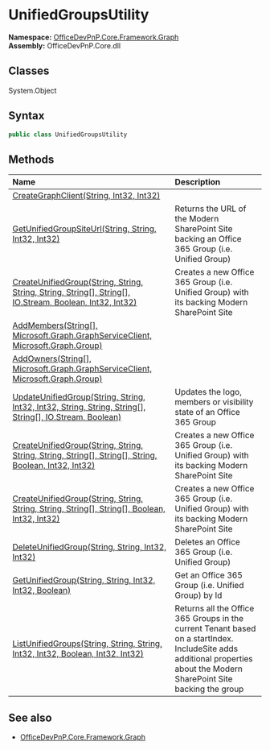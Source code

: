 # UnifiedGroupsUtility
  

**Namespace:** [OfficeDevPnP.Core.Framework.Graph](OfficeDevPnP.Core.Framework.Graph.md)  
**Assembly:** OfficeDevPnP.Core.dll  
## Classes
System.Object  
## Syntax
```C#
public class UnifiedGroupsUtility
```
## Methods
|**Name**|**Description**|
|:-----|:-----|
| [CreateGraphClient(String, Int32, Int32)](UnifiedGroupsUtilityCreateGraphClientStringInt32Int32.md) | 
| [GetUnifiedGroupSiteUrl(String, String, Int32, Int32)](UnifiedGroupsUtilityGetUnifiedGroupSiteUrlStringStringInt32Int32.md) | Returns the URL of the Modern SharePoint Site backing an Office 365 Group (i.e. Unified Group)
| [CreateUnifiedGroup(String, String, String, String, String[], String[], IO.Stream, Boolean, Int32, Int32)](UnifiedGroupsUtilityCreateUnifiedGroupStringStringStringStringString[]String[]IO.StreamBooleanInt32Int32.md) | Creates a new Office 365 Group (i.e. Unified Group) with its backing Modern SharePoint Site
| [AddMembers(String[], Microsoft.Graph.GraphServiceClient, Microsoft.Graph.Group)](UnifiedGroupsUtilityAddMembersString[]Microsoft.Graph.GraphServiceClientMicrosoft.Graph.Group.md) | 
| [AddOwners(String[], Microsoft.Graph.GraphServiceClient, Microsoft.Graph.Group)](UnifiedGroupsUtilityAddOwnersString[]Microsoft.Graph.GraphServiceClientMicrosoft.Graph.Group.md) | 
| [UpdateUnifiedGroup(String, String, Int32, Int32, String, String, String[], String[], IO.Stream, Boolean)](UnifiedGroupsUtilityUpdateUnifiedGroupStringStringInt32Int32StringStringString[]String[]IO.StreamBoolean.md) | Updates the logo, members or visibility state of an Office 365 Group
| [CreateUnifiedGroup(String, String, String, String, String[], String[], String, Boolean, Int32, Int32)](UnifiedGroupsUtilityCreateUnifiedGroupStringStringStringStringString[]String[]StringBooleanInt32Int32.md) | Creates a new Office 365 Group (i.e. Unified Group) with its backing Modern SharePoint Site
| [CreateUnifiedGroup(String, String, String, String, String[], String[], Boolean, Int32, Int32)](UnifiedGroupsUtilityCreateUnifiedGroupStringStringStringStringString[]String[]BooleanInt32Int32.md) | Creates a new Office 365 Group (i.e. Unified Group) with its backing Modern SharePoint Site
| [DeleteUnifiedGroup(String, String, Int32, Int32)](UnifiedGroupsUtilityDeleteUnifiedGroupStringStringInt32Int32.md) | Deletes an Office 365 Group (i.e. Unified Group)
| [GetUnifiedGroup(String, String, Int32, Int32, Boolean)](UnifiedGroupsUtilityGetUnifiedGroupStringStringInt32Int32Boolean.md) | Get an Office 365 Group (i.e. Unified Group) by Id
| [ListUnifiedGroups(String, String, String, Int32, Int32, Boolean, Int32, Int32)](UnifiedGroupsUtilityListUnifiedGroupsStringStringStringInt32Int32BooleanInt32Int32.md) | Returns all the Office 365 Groups in the current Tenant based on a startIndex. IncludeSite adds additional properties about the Modern SharePoint Site backing the group
## See also
- [OfficeDevPnP.Core.Framework.Graph](OfficeDevPnP.Core.Framework.Graph.md)
